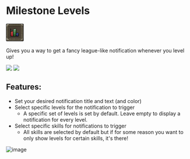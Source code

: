 # Milestone Levels 
![icon.png](icon.png)

Gives you a way to get a fancy league-like notification whenever you level up!

[![](https://img.shields.io/endpoint?url=https://i.pluginhub.info/shields/rank/plugin/milestone-levels)](https://runelite.net/plugin-hub/show/milestone-levels)
[![](https://img.shields.io/endpoint?url=https://i.pluginhub.info/shields/installs/plugin/milestone-levels)](https://runelite.net/plugin-hub/show/milestone-levels)

## Features:

- Set your desired notification title and text (and color)
- Select specific levels for the notification to trigger
  - A specific set of levels is set by default. Leave empty to display a notification for every level.
- Select specific skills for notifications to trigger
  - All skills are selected by default but if for some reason you want to only show levels for certain skills, it's there!

![image](https://github.com/Antimated/milestone-levels/assets/2869409/34d345e2-6043-4597-ae18-dffac8dfa141)


